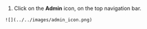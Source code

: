 # 

1.   Click on the **Admin** icon, on the top navigation bar. 

    ![](../../images/admin_icon.png)



